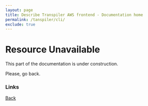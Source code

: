 ```yaml
---
layout: page
title: Describe Transpiler AWS frontend - Documentation home
permalink: /tanspiler/cli/
exclude: true
---
```

# Resource Unavailable

This part of the documentation is under construction.

Please, go back.

### Links
[Back](/tanspiler/home/)